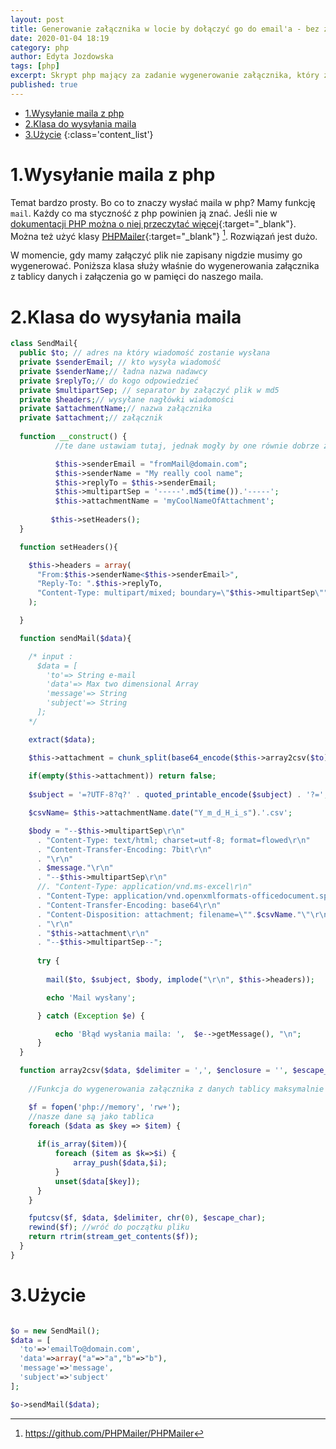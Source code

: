 ```yaml
---
layout: post
title: Generowanie załącznika w locie by dołączyć go do email'a - bez zapisu na dysku serwera.
date: 2020-01-04 18:19
category: php
author: Edyta Jozdowska
tags: [php]
excerpt: Skrypt php mający za zadanie wygenerowanie załącznika, który zostanie dołączony do wiadomości bez zapisywania czegokolwiek na serwerze. 
published: true
---
```

<!-- TOC -->

- [1.Wysyłanie maila z php](#1wysy%c5%82anie-maila-z-php)
- [2.Klasa do wysyłania maila](#2klasa-do-wysy%c5%82ania-maila)
- [3.Użycie](#3u%c5%bcycie)
{:class='content_list'}
<!-- /TOC -->

# 1.Wysyłanie maila z php

Temat bardzo prosty. Bo co to znaczy wysłać maila w php? Mamy funkcję `mail`. Każdy co ma styczność z php powinien ją znać. Jeśli nie w [dokumentacji PHP można o niej przeczytać więcej](https://www.php.net/manual/en/function.mail.php){:target="_blank"}. Można też użyć klasy [PHPMailer](https://github.com/PHPMailer/PHPMailer){:target="_blank"} [^1]. Rozwiązań jest dużo. 

W momencie, gdy mamy załączyć plik nie zapisany nigdzie musimy go wygenerować. Poniższa klasa służy właśnie do wygenerowania załącznika z tablicy danych i załączenia go w pamięci do naszego maila.


# 2.Klasa do wysyłania maila

```php
class SendMail{
  public $to; // adres na który wiadomość zostanie wysłana
  private $senderEmail; // kto wysyła wiadomość
  private $senderName;// ładna nazwa nadawcy
  private $replyTo;// do kogo odpowiedzieć 
  private $multipartSep; // separator by załączyć plik w md5
  private $headers;// wysyłane nagłówki wiadomości
  private $attachmentName;// nazwa załącznika
  private $attachment;// załącznik
  
  function __construct() {
          //te dane ustawiam tutaj, jednak mogły by one równie dobrze zostać ustawione później.

          $this->senderEmail = "fromMail@domain.com";
          $this->senderName = "My really cool name";
          $this->replyTo = $this->senderEmail;
          $this->multipartSep = '-----'.md5(time()).'-----';
          $this->attachmentName = 'myCoolNameOfAttachment';
         
         $this->setHeaders();
  }

  function setHeaders(){

    $this->headers = array(
      "From:$this->senderName<$this->senderEmail>",
      "Reply-To: ".$this->replyTo,
      "Content-Type: multipart/mixed; boundary=\"$this->multipartSep\""
    );

  }

  function sendMail($data){

    /* input :
      $data = [
        'to'=> String e-mail
        'data'=> Max two dimensional Array
        'message'=> String
        'subject'=> String
      ];
    */

    extract($data);

    $this->attachment = chunk_split(base64_encode($this->array2csv($to)));
    
    if(empty($this->attachment)) return false;
    
    $subject = '=?UTF-8?q?' . quoted_printable_encode($subject) . '?=';	

    $csvName= $this->attachmentName.date("Y_m_d_H_i_s").'.csv';

    $body = "--$this->multipartSep\r\n"
      . "Content-Type: text/html; charset=utf-8; format=flowed\r\n"
      . "Content-Transfer-Encoding: 7bit\r\n"
      . "\r\n"
      . $message."\r\n"
      . "--$this->multipartSep\r\n"
      //. "Content-Type: application/vnd.ms-excel\r\n"
      . "Content-Type: application/vnd.openxmlformats-officedocument.spreadsheetml.sheet\r\n"
      . "Content-Transfer-Encoding: base64\r\n"
      . "Content-Disposition: attachment; filename=\"".$csvName."\"\r\n"
      . "\r\n"
      . "$this->attachment\r\n"
      . "--$this->multipartSep--";
      
      try {
        
        mail($to, $subject, $body, implode("\r\n", $this->headers));

        echo 'Mail wysłany';

      } catch (Exception $e) {

          echo 'Błąd wysłania maila: ',  $e-->getMessage(), "\n";
      }
  }

  function array2csv($data, $delimiter = ',', $enclosure = '', $escape_char = "\\"){
    
    //Funkcja do wygenerowania załącznika z danych tablicy maksymalnie dwu wymiarowej

    $f = fopen('php://memory', 'rw+');
    //nasze dane są jako tablica
    foreach ($data as $key => $item) {		
      
      if(is_array($item)){          
          foreach ($item as $k=>$i) {            
              array_push($data,$i);          
          }
          unset($data[$key]);	
      }        
    }

    fputcsv($f, $data, $delimiter, chr(0), $escape_char);
    rewind($f); //wróć do początku pliku
    return rtrim(stream_get_contents($f));
  }
}
```

# 3.Użycie
```php

$o = new SendMail();
$data = [
  'to'=>'emailTo@domain.com',
  'data'=>array("a"=>"a","b"=>"b"),
  'message'=>'message',
  'subject'=>'subject'
];

$o->sendMail($data);
```
[^1]: https://github.com/PHPMailer/PHPMailer

